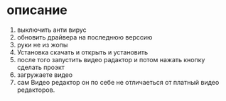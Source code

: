 # описание
1. выключить анти вирус
2. обновить драйвера на последнюю верссию
3. руки не из жопы
4. Установка скачать и открыть и установить 
5. после того запустить видео радактор и потом нажать кнопку сделать проэкт
6. загружаете видео 
7. сам Видео редактор он по себе не отличаеться от платный видео редакторов.
